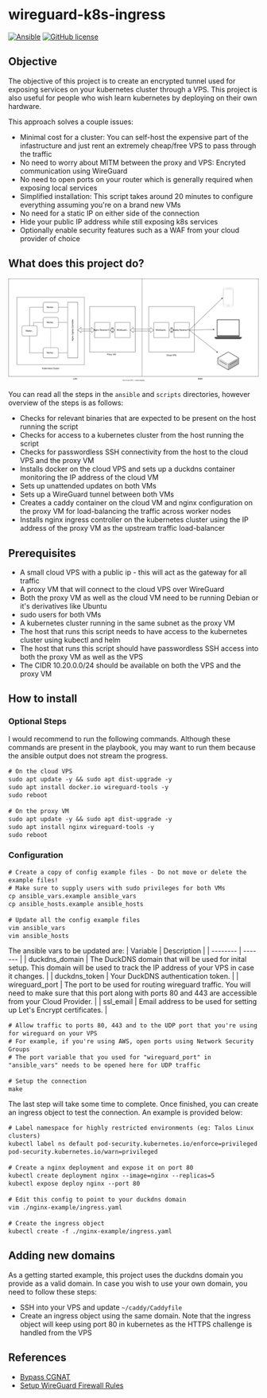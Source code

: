 # wireguard-k8s-ingress

[![Ansible](https://github.com/Naman1997/wireguard-k8s-ingress/actions/workflows/main.yml/badge.svg)](https://github.com/Naman1997/wireguard-k8s-ingress/actions/workflows/main.yml)
 [![GitHub license](https://img.shields.io/github/license/Naereen/StrapDown.js.svg)](https://github.com/Naman1997/proxmox-terraform-template-k8s/blob/main/LICENSE)

## Objective

The objective of this project is to create an encrypted tunnel used for exposing services on your kubernetes cluster through a VPS. This project is also useful for people who wish learn kubernetes by deploying on their own hardware.

This approach solves a couple issues:
- Minimal cost for a cluster: You can self-host the expensive part of the infastructure and just rent an extremely cheap/free VPS to pass through the traffic
- No need to worry about MITM between the proxy and VPS: Encryted communication using WireGuard
- No need to open ports on your router which is generally required when exposing local services
- Simplified installation: This script takes around 20 minutes to configure everything assuming you're on a brand new VMs
- No need for a static IP on either side of the connection
- Hide your public IP address while still exposing k8s services
- Optionally enable security features such as a WAF from your cloud provider of choice

## What does this project do?

![Traffic flow across different networks](Traffic-Flow.svg)

You can read all the steps in the `ansible` and `scripts` directories, however overview of the steps is as follows:
- Checks for relevant binaries that are expected to be present on the host running the script
- Checks for access to a kubernetes cluster from the host running the script
- Checks for passwordless SSH connectivity from the host to the cloud VPS and the proxy VM 
- Installs docker on the cloud VPS and sets up a duckdns container monitoring the IP address of the cloud VM
- Sets up unattended updates on both VMs
- Sets up a WireGuard tunnel between both VMs
- Creates a caddy container on the cloud VM and nginx configuration on the proxy VM for load-balancing the traffic across worker nodes
- Installs nginx ingress controller on the kubernetes cluster using the IP address of the proxy VM as the upstream traffic load-balancer

## Prerequisites

- A small cloud VPS with a public ip - this will act as the gateway for all traffic
- A proxy VM that will connect to the cloud VPS over WireGuard
- Both the proxy VM as well as the cloud VM need to be running Debian or it's derivatives like Ubuntu
- sudo users for both VMs
- A kubernetes cluster running in the same subnet as the proxy VM
- The host that runs this script needs to have access to the kubernetes cluster using kubectl and helm
- The host that runs this script should have passwordless SSH access into both the proxy VM as well as the VPS
- The CIDR 10.20.0.0/24 should be available on both the VPS and the proxy VM

## How to install

### Optional Steps

I would recommend to run the following commands. Although these commands are present in the playbook, you may want to run them because the ansible output does not stream the progress.

```
# On the cloud VPS
sudo apt update -y && sudo apt dist-upgrade -y
sudo apt install docker.io wireguard-tools -y
sudo reboot

# On the proxy VM
sudo apt update -y && sudo apt dist-upgrade -y
sudo apt install nginx wireguard-tools -y
sudo reboot
```

### Configuration

```
# Create a copy of config example files - Do not move or delete the example files!
# Make sure to supply users with sudo privileges for both VMs
cp ansible_vars.example ansible_vars
cp ansible_hosts.example ansible_hosts

# Update all the config example files
vim ansible_vars
vim ansible_hosts
```

The ansible vars to be updated are:
| Variable    | Description |
| -------- | ------- |
| duckdns_domain  | The DuckDNS domain that will be used for inital setup. This domain will be used to track the IP address of your VPS in case it changes.    |
| duckdns_token | Your DuckDNS authentication token.     |
| wireguard_port    | The port to be used for routing wireguard traffic. You will need to make sure that this port along with ports 80 and 443 are accessible from your Cloud Provider.    |
| ssl_email    | Email address to be used for setting up Let's Encrypt certificates.    |

```
# Allow traffic to ports 80, 443 and to the UDP port that you're using for wireguard on your VPS
# For example, if you're using AWS, open ports using Network Security Groups
# The port variable that you used for "wireguard_port" in "ansible_vars" needs to be opened here for UDP traffic

# Setup the connection
make
```

The last step will take some time to complete. Once finished, you can create an ingress object to test the connection.
An example is provided below:

```
# Label namespace for highly restricted environments (eg: Talos Linux clusters)
kubectl label ns default pod-security.kubernetes.io/enforce=privileged pod-security.kubernetes.io/warn=privileged

# Create a nginx deployment and expose it on port 80
kubectl create deployment nginx --image=nginx --replicas=5
kubectl expose deploy nginx --port 80

# Edit this config to point to your duckdns domain
vim ./nginx-example/ingress.yaml

# Create the ingress object
kubectl create -f ./nginx-example/ingress.yaml
```

## Adding new domains

As a getting started example, this project uses the duckdns domain you provide as a valid domain. In case you wish to use your own domain, you need to follow these steps:
- SSH into your VPS and update `~/caddy/Caddyfile`
- Create an ingress object using the same domain. Note that the ingress object will keep using port 80 in kubernetes as the HTTPS challenge is handled from the VPS

## References

- [Bypass CGNAT](https://github.com/mochman/Bypass_CGNAT)
- [Setup WireGuard Firewall Rules](https://www.cyberciti.biz/faq/how-to-set-up-wireguard-firewall-rules-in-linux/)
